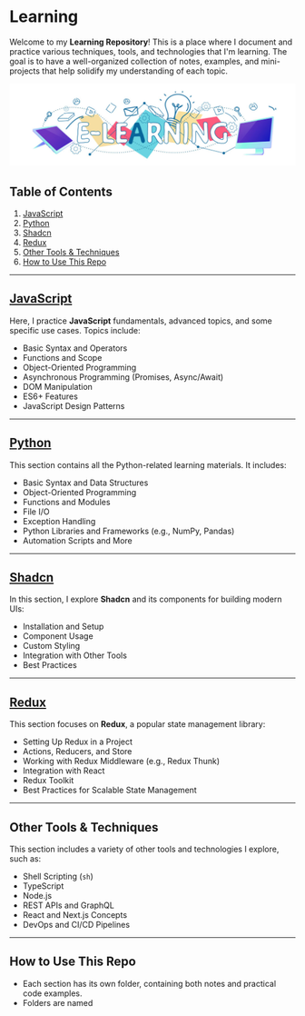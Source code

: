 # Learning

Welcome to my **Learning Repository**! This is a place where I document and practice various techniques, tools, and technologies that I'm learning. The goal is to have a well-organized collection of notes, examples, and mini-projects that help solidify my understanding of each topic.

![wpseemol learning image](./images/wpseemol%20learning%20banner.jpg)

## Table of Contents

1. [JavaScript](#javascript)
2. [Python](#python)
3. [Shadcn](#shadcn)
4. [Redux](#redux)
5. [Other Tools & Techniques](#other-tools--techniques)
6. [How to Use This Repo](#how-to-use-this-repo)

---

## [JavaScript](https://developer.mozilla.org/en-US/docs/Web/JavaScript)

Here, I practice **JavaScript** fundamentals, advanced topics, and some specific use cases. Topics include:

-   Basic Syntax and Operators
-   Functions and Scope
-   Object-Oriented Programming
-   Asynchronous Programming (Promises, Async/Await)
-   DOM Manipulation
-   ES6+ Features
-   JavaScript Design Patterns

---

## [Python](https://docs.python.org/3/)

This section contains all the Python-related learning materials. It includes:

-   Basic Syntax and Data Structures
-   Object-Oriented Programming
-   Functions and Modules
-   File I/O
-   Exception Handling
-   Python Libraries and Frameworks (e.g., NumPy, Pandas)
-   Automation Scripts and More

---

## [Shadcn](https://ui.shadcn.com/docs)

In this section, I explore **Shadcn** and its components for building modern UIs:

-   Installation and Setup
-   Component Usage
-   Custom Styling
-   Integration with Other Tools
-   Best Practices

---

## [Redux](https://redux.js.org/)

This section focuses on **Redux**, a popular state management library:

-   Setting Up Redux in a Project
-   Actions, Reducers, and Store
-   Working with Redux Middleware (e.g., Redux Thunk)
-   Integration with React
-   Redux Toolkit
-   Best Practices for Scalable State Management

---

## Other Tools & Techniques

This section includes a variety of other tools and technologies I explore, such as:

-   Shell Scripting (`sh`)
-   TypeScript
-   Node.js
-   REST APIs and GraphQL
-   React and Next.js Concepts
-   DevOps and CI/CD Pipelines

---

## How to Use This Repo

-   Each section has its own folder, containing both notes and practical code examples.
-   Folders are named
